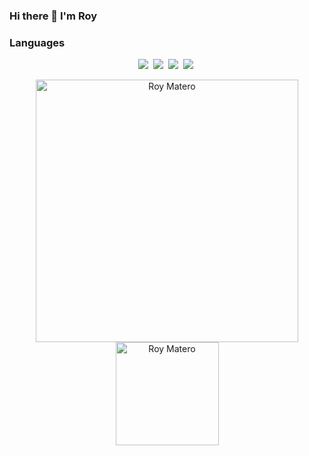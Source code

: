 ### Hi there 👋 I'm Roy

<!--
**materoy/materoy** is a ✨ _special_ ✨ repository because its `README.md` (this file) appears on your GitHub profile.

Here are some ideas to get you started:

- 🔭 I’m currently working on ...
 🌱 I’m currently learning Vulkan, Rust, embedded
- 👯 I’m looking to collaborate on ...
- 🤔 I’m looking for help with ...
 💬 Ask me about psychology
 📫 How to reach me: I wish Github had chat
- 😄 Pronouns: ...
- ⚡ Fun fact: ...
-->

### Languages

 <p align="center">
<img  src="https://img.shields.io/badge/Kotlin-8382E3?style=for-the-badge&logo=kotlin&logoColor=white">&nbsp;
<img src="https://img.shields.io/badge/Rust-00ADD8?style=for-the-badge&logo=rust&logoColor=white">&nbsp;
<img  src="https://img.shields.io/badge/C-E56F08?style=for-the-badge&logo=c&logoColor=white">&nbsp;
<img  src="https://img.shields.io/badge/Python-E56F08?style=for-the-badge&logo=python&logoColor=white">&nbsp;
</p>

<p align="center">
    <img src="https://github-readme-stats.vercel.app/api?username=materoy&count_private=true&show_icons=true&theme=dark" alt="Roy Matero" width="420"/>
    <img src="https://github-readme-stats.vercel.app/api/top-langs/?username=materoy&hide=html&langs_count=8&layout=compact&theme=dark" alt="Roy Matero" height="165" />
 </p>
